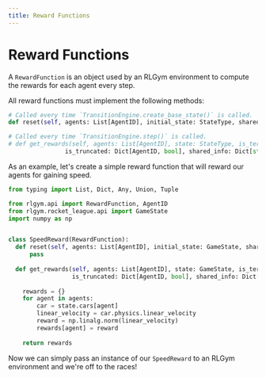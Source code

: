```yaml
---
title: Reward Functions
---
```


# Reward Functions

A `RewardFunction` is an object used by an RLGym environment to compute the rewards for each agent every step.

All reward functions must implement the following methods:

```python
# Called every time `TransitionEngine.create_base_state()` is called.
def reset(self, agents: List[AgentID], initial_state: StateType, shared_info: Dict[str, Any]) -> None:

# Called every time `TransitionEngine.step()` is called.
# def get_rewards(self, agents: List[AgentID], state: StateType, is_terminated: Dict[AgentID, bool], 
                is_truncated: Dict[AgentID, bool], shared_info: Dict[str, Any]) -> Dict[AgentID, RewardType]:
```

As an example, let's create a simple reward function that will reward our agents for gaining speed.

```python
from typing import List, Dict, Any, Union, Tuple

from rlgym.api import RewardFunction, AgentID
from rlgym.rocket_league.api import GameState
import numpy as np


class SpeedReward(RewardFunction):
  def reset(self, agents: List[AgentID], initial_state: GameState, shared_info: Dict[str, Any]) -> None:
      pass
  
  def get_rewards(self, agents: List[AgentID], state: GameState, is_terminated: Dict[AgentID, bool],
                  is_truncated: Dict[AgentID, bool], shared_info: Dict[str, Any]) -> Dict[AgentID, float]:
      
    rewards = {}
    for agent in agents:
        car = state.cars[agent]
        linear_velocity = car.physics.linear_velocity
        reward = np.linalg.norm(linear_velocity)
        rewards[agent] = reward
        
    return rewards
```

Now we can simply pass an instance of our `SpeedReward` to an RLGym environment and we're off to the races!
